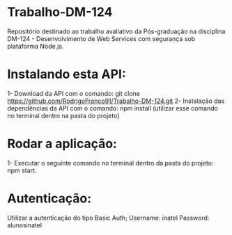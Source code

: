 # Trabalho-DM-124
Repositório destinado ao trabalho avaliativo da Pós-graduação na disciplina DM-124 - Desenvolvimento de Web Services com segurança sob plataforma Node.js. 

# Instalando esta API:
1- Download da API com o comando: git clone https://github.com/RodrigoFranco91/Trabalho-DM-124.git
2- Instalação das dependências da API com o comando: npm install (utilizar esse comando no terminal dentro na pasta do projeto)

# Rodar a aplicação:
1- Executar o seguinte comando no terminal dentro da pasta do projeto: npm start.

# Autenticação:
Utilizar a autenticação do tipo Basic Auth;
Username: inatel
Password: alunosinatel